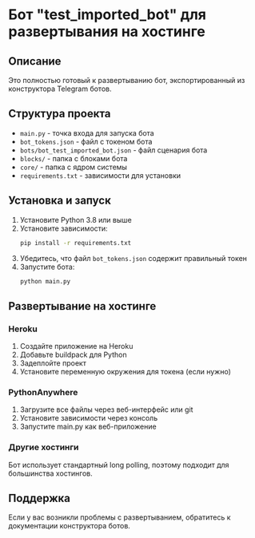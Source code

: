 # Бот "test_imported_bot" для развертывания на хостинге

## Описание
Это полностью готовый к развертыванию бот, экспортированный из конструктора Telegram ботов.

## Структура проекта
- `main.py` - точка входа для запуска бота
- `bot_tokens.json` - файл с токеном бота
- `bots/bot_test_imported_bot.json` - файл сценария бота
- `blocks/` - папка с блоками бота
- `core/` - папка с ядром системы
- `requirements.txt` - зависимости для установки

## Установка и запуск

1. Установите Python 3.8 или выше
2. Установите зависимости:
   ```bash
   pip install -r requirements.txt
   ```
3. Убедитесь, что файл `bot_tokens.json` содержит правильный токен
4. Запустите бота:
   ```bash
   python main.py
   ```

## Развертывание на хостинге

### Heroku
1. Создайте приложение на Heroku
2. Добавьте buildpack для Python
3. Задеплойте проект
4. Установите переменную окружения для токена (если нужно)

### PythonAnywhere
1. Загрузите все файлы через веб-интерфейс или git
2. Установите зависимости через консоль
3. Запустите main.py как веб-приложение

### Другие хостинги
Бот использует стандартный long polling, поэтому подходит для большинства хостингов.

## Поддержка
Если у вас возникли проблемы с развертыванием, обратитесь к документации конструктора ботов.
